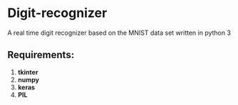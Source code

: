 # Digit-recognizer
A real time digit recognizer based on the MNIST data set written in python 3

## Requirements:
1. **tkinter**
2. **numpy**
3. **keras**
4. **PIL**
